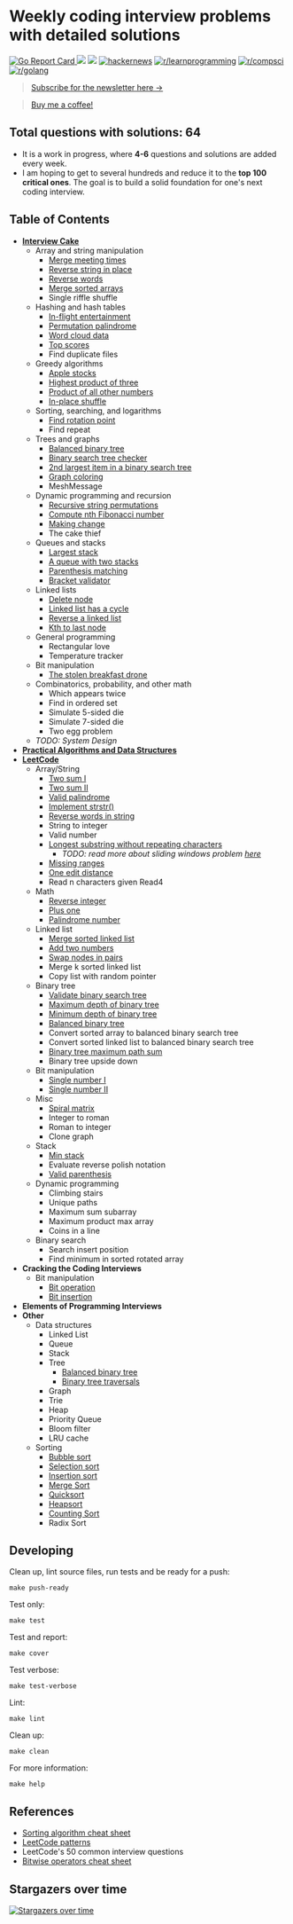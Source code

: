 # Weekly coding interview problems with detailed solutions

[![Go Report Card](https://goreportcard.com/badge/github.com/hoanhan101/algo)
](https://goreportcard.com/report/github.com/hoanhan101/algo)
![](https://img.shields.io/github/stars/hoanhan101/algo)
![](https://img.shields.io/github/forks/hoanhan101/algo)
[![hackernews](https://img.shields.io/badge/hackernews-22%2B-orange)](https://news.ycombinator.com/item?id=20769685)
[![r/learnprogramming](https://img.shields.io/badge/r/programming-1.4k%2B-orange)](https://www.reddit.com/r/learnprogramming/comments/ctyvbc/is_anyone_interested_in_weekly_coding_interview/?utm_source=share&utm_medium=web2x)
[![r/compsci](https://img.shields.io/badge/r/compsci-310%2B-orange)](https://www.reddit.com/r/compsci/comments/ctyy0o/is_anyone_interested_in_weekly_coding_interview/?utm_source=share&utm_medium=web2x)
[![r/golang](https://img.shields.io/badge/r/golang-92%2B-orange)](https://www.reddit.com/r/golang/comments/ctyw0l/is_anyone_interested_in_weekly_coding_interview/?utm_source=share&utm_medium=web2x)

> [Subscribe for the newsletter here →](https://www.getrevue.co/profile/hoanhan101)

> [Buy me a coffee!](https://www.buymeacoffee.com/aHjIWu6Ck)

## Total questions with solutions: 64

- It is a work in progress, where **4-6** questions and solutions are added every week.
- I am hoping to get to several hundreds and reduce it to the **top 100 critical ones**.
  The goal is to build a solid foundation for one's next coding interview.

## Table of Contents 

- **[Interview Cake](https://www.interviewcake.com/)**
  - Array and string manipulation
    - [Merge meeting times](https://github.com/hoanhan101/algo/blob/master/interviewcake/merge_meetings_test.go)
    - [Reverse string in place](https://github.com/hoanhan101/algo/blob/master/interviewcake/reverse_string_test.go)
    - [Reverse words](https://github.com/hoanhan101/algo/blob/master/interviewcake/reverse_word_test.go)
    - [Merge sorted arrays](https://github.com/hoanhan101/algo/blob/master/interviewcake/merge_sorted_arrays_test.go)
    - Single riffle shuffle
  - Hashing and hash tables
    - [In-flight entertainment](https://github.com/hoanhan101/algo/blob/master/interviewcake/inflight_test.go)
    - [Permutation palindrome](https://github.com/hoanhan101/algo/blob/master/interviewcake/permutation_palindrome_test.go)
    - [Word cloud data](https://github.com/hoanhan101/algo/blob/master/interviewcake/word_cloud_test.go)
    - [Top scores](https://github.com/hoanhan101/algo/blob/master/interviewcake/top_scores_test.go)
    - Find duplicate files
  - Greedy algorithms
    - [Apple stocks](https://github.com/hoanhan101/algo/blob/master/interviewcake/apple_stocks_test.go)
    - [Highest product of three](https://github.com/hoanhan101/algo/blob/master/interviewcake/highest_product_of_three_test.go)
    - [Product of all other numbers](https://github.com/hoanhan101/algo/blob/master/interviewcake/product_of_others_test.go)
    - [In-place shuffle](https://github.com/hoanhan101/algo/blob/master/interviewcake/inplace_shuffle_test.go)
  - Sorting, searching, and logarithms
    - [Find rotation point](https://github.com/hoanhan101/algo/blob/master/interviewcake/find_rotation_point_test.go)
    - Find repeat
  - Trees and graphs
    - [Balanced binary tree](https://github.com/hoanhan101/algo/blob/master/interviewcake/balanced_binary_tree_test.go)
    - [Binary search tree checker](https://github.com/hoanhan101/algo/blob/master/interviewcake/binary_search_tree_test.go)
    - [2nd largest item in a binary search tree](https://github.com/hoanhan101/algo/blob/master/interviewcake/2nd_largest_item_bst_test.go)
    - [Graph coloring](https://github.com/hoanhan101/algo/blob/master/interviewcake/graph_coloring_test.go)
    - MeshMessage
  - Dynamic programming and recursion
    - [Recursive string permutations](https://github.com/hoanhan101/algo/blob/master/interviewcake/recursive_string_permutation_test.go)
    - [Compute nth Fibonacci number](https://github.com/hoanhan101/algo/blob/master/interviewcake/fibonacci_number_test.go)
    - [Making change](https://github.com/hoanhan101/algo/blob/master/interviewcake/making_change_test.go)
    - The cake thief
  - Queues and stacks
    - [Largest stack](https://github.com/hoanhan101/algo/blob/master/interviewcake/largest_stack_test.go)
    - [A queue with two stacks](https://github.com/hoanhan101/algo/blob/master/interviewcake/queue_two_stacks_test.go)
    - [Parenthesis matching](https://github.com/hoanhan101/algo/blob/master/interviewcake/parenthesis_matching_test.go)
    - [Bracket validator](https://github.com/hoanhan101/algo/blob/master/interviewcake/bracket_validator_test.go)
  - Linked lists
    - [Delete node](https://github.com/hoanhan101/algo/blob/master/interviewcake/delete_node_test.go)
    - [Linked list has a cycle](https://github.com/hoanhan101/algo/blob/master/interviewcake/linked_list_cycle_test.go)
    - [Reverse a linked list](https://github.com/hoanhan101/algo/blob/master/interviewcake/reverse_linked_list_test.go)
    - [Kth to last node](https://github.com/hoanhan101/algo/blob/master/interviewcake/kth_to_last_test.go)
  - General programming
    - Rectangular love
    - Temperature tracker
  - Bit manipulation
    - [The stolen breakfast drone](https://github.com/hoanhan101/algo/blob/master/interviewcake/stolen_breakfast_drone_test.go)
  - Combinatorics, probability, and other math
    - Which appears twice
    - Find in ordered set
    - Simulate 5-sided die
    - Simulate 7-sided die
    - Two egg problem
  - *TODO: System Design*
- **[Practical Algorithms and Data Structures](https://bradfieldcs.com/algos/)**
- **[LeetCode](https://leetcode.com/)**
  - Array/String
    - [Two sum I](https://github.com/hoanhan101/algo/blob/master/leetcode/two_sum_i_test.go)
    - [Two sum II](https://github.com/hoanhan101/algo/blob/master/leetcode/two_sum_ii_test.go)
    - [Valid palindrome](https://github.com/hoanhan101/algo/blob/master/leetcode/valid_palindrome_test.go)
    - [Implement strstr()](https://github.com/hoanhan101/algo/blob/master/leetcode/strstr_test.go)
    - [Reverse words in string](https://github.com/hoanhan101/algo/blob/master/leetcode/reverse_words_string_test.go)
    - String to integer
    - Valid number
    - [Longest substring without repeating characters](https://github.com/hoanhan101/algo/blob/master/leetcode/longest_substring_test.go)
      - *TODO: read more about sliding windows problem
        [here](https://medium.com/leetcode-patterns/leetcode-pattern-2-sliding-windows-for-strings-e19af105316b)*
    - [Missing ranges](https://github.com/hoanhan101/algo/blob/master/leetcode/missing_ranges_test.go)
    - [One edit distance](https://github.com/hoanhan101/algo/blob/master/leetcode/one_edit_distance_test.go)
    - Read n characters given Read4
  - Math
    - [Reverse integer](https://github.com/hoanhan101/algo/blob/master/leetcode/reverse_integer_test.go)
    - [Plus one](https://github.com/hoanhan101/algo/blob/master/leetcode/plus_one_test.go)
    - [Palindrome number](https://github.com/hoanhan101/algo/blob/master/leetcode/palindrome_number_test.go)
  - Linked list
    - [Merge sorted linked list](https://github.com/hoanhan101/algo/blob/master/leetcode/merge_sorted_linked_list_test.go)
    - [Add two numbers](https://github.com/hoanhan101/algo/blob/master/leetcode/add_two_numbers_test.go)
    - [Swap nodes in pairs](https://github.com/hoanhan101/algo/blob/master/leetcode/swap_nodes_in_pairs_test.go)
    - Merge k sorted linked list
    - Copy list with random pointer
  - Binary tree
    - [Validate binary search tree](https://github.com/hoanhan101/algo/blob/master/leetcode/valid_bst_test.go)
    - [Maximum depth of binary tree](https://github.com/hoanhan101/algo/blob/master/leetcode/max_depth_binary_tree_test.go)
    - [Minimum depth of binary tree](https://github.com/hoanhan101/algo/blob/master/leetcode/min_depth_binary_tree_test.go)
    - [Balanced binary tree](https://github.com/hoanhan101/algo/blob/master/leetcode/balanced_binary_tree_test.go)
    - Convert sorted array to balanced binary search tree
    - Convert sorted linked list to balanced binary search tree
    - [Binary tree maximum path sum](https://github.com/hoanhan101/algo/blob/master/leetcode/binary_tree_max_path_sum_test.go)
    - Binary tree upside down
  - Bit manipulation
    - [Single number I](https://github.com/hoanhan101/algo/blob/master/interviewcake/stolen_breakfast_drone_test.go)
    - [Single number II](https://github.com/hoanhan101/algo/blob/master/leetcode/single_number_ii_test.go)
  - Misc
    - [Spiral matrix](https://github.com/hoanhan101/algo/blob/master/leetcode/spiral_matrix_test.go)
    - Integer to roman
    - Roman to integer
    - Clone graph
  - Stack
    - [Min stack](https://github.com/hoanhan101/algo/blob/master/leetcode/min_stack_test.go)
    - Evaluate reverse polish notation
    - [Valid parenthesis](https://github.com/hoanhan101/algo/blob/master/leetcode/valid_parentheses_test.go)
  - Dynamic programming
    - Climbing stairs
    - Unique paths
    - Maximum sum subarray
    - Maximum product max array
    - Coins in a line
  - Binary search
    - Search insert position
    - Find minimum in sorted rotated array
- **Cracking the Coding Interviews**
  - Bit manipulation
    - [Bit operation](https://github.com/hoanhan101/algo/blob/master/ctci/bit_operation_test.go)
    - [Bit insertion](https://github.com/hoanhan101/algo/blob/master/ctci/bit_insertion_test.go)
- **Elements of Programming Interviews**
- **Other**
  - Data structures
    - Linked List
    - Queue
    - Stack
    - Tree
      - [Balanced binary tree](https://github.com/hoanhan101/algo/blob/master/other/balanced_binary_tree_test.go)
      - [Binary tree traversals](https://github.com/hoanhan101/algo/blob/master/other/binary_tree_traverse_test.go)
    - Graph
    - Trie
    - Heap
    - Priority Queue
    - Bloom filter
    - LRU cache
  - Sorting
    - [Bubble sort](https://github.com/hoanhan101/algo/blob/master/other/bubble_sort_test.go)
    - [Selection sort](https://github.com/hoanhan101/algo/blob/master/other/selection_sort_test.go)
    - [Insertion sort](https://github.com/hoanhan101/algo/blob/master/other/insertion_sort_test.go)
    - [Merge Sort](https://github.com/hoanhan101/algo/blob/master/other/merge_sort_test.go)
    - [Quicksort](https://github.com/hoanhan101/algo/blob/master/other/quicksort_test.go)
    - [Heapsort](https://github.com/hoanhan101/algo/blob/master/other/heapsort_test.go)
    - [Counting Sort](https://github.com/hoanhan101/algo/blob/master/other/counting_sort_test.go)
    - Radix Sort

## Developing

Clean up, lint source files, run tests and be ready for a push:
```
make push-ready
```

Test only:
```
make test
```

Test and report:
```
make cover
```

Test verbose:
```
make test-verbose
```

Lint:
```
make lint
```

Clean up:
```
make clean
```

For more information:
```
make help
```

## References

- [Sorting algorithm cheat sheet](https://www.interviewcake.com/sorting-algorithm-cheat-sheet)
- [LeetCode patterns](https://medium.com/leetcode-patterns)
- LeetCode's 50 common interview questions
- [Bitwise operators cheat sheet](https://www.getrevue.co/profile/hoanhan101/issues/bitwise-operators-cheat-sheet-theory-and-practice-9-202494)

## Stargazers over time

[![Stargazers over time](https://starchart.cc/hoanhan101/algo.svg)](https://starchart.cc/hoanhan101/algo)
